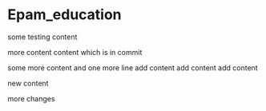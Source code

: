 # Epam_education

some testing content

more content
content which is in commit

some more content
and one more line
add content
add content
add content

new content

more changes
